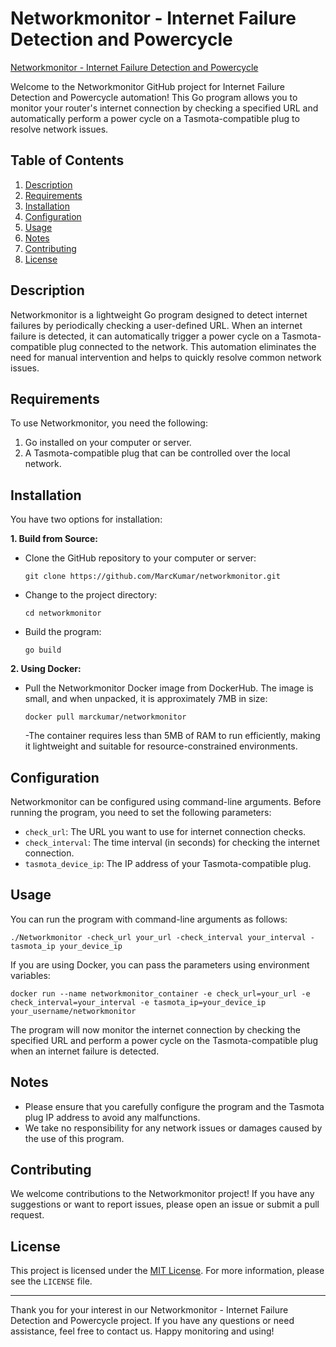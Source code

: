 # Networkmonitor - Internet Failure Detection and Powercycle

[Networkmonitor - Internet Failure Detection and Powercycle](https://hub.docker.com/r/marckumar/networkmonitor)

Welcome to the Networkmonitor GitHub project for Internet Failure Detection and Powercycle automation! This Go program allows you to monitor your router's internet connection by checking a specified URL and automatically perform a power cycle on a Tasmota-compatible plug to resolve network issues.

## Table of Contents

1. [Description](#description)
2. [Requirements](#requirements)
3. [Installation](#installation)
4. [Configuration](#configuration)
5. [Usage](#usage)
6. [Notes](#notes)
7. [Contributing](#contributing)
8. [License](#license)

## Description

Networkmonitor is a lightweight Go program designed to detect internet failures by periodically checking a user-defined URL. When an internet failure is detected, it can automatically trigger a power cycle on a Tasmota-compatible plug connected to the network. This automation eliminates the need for manual intervention and helps to quickly resolve common network issues.

## Requirements

To use Networkmonitor, you need the following:

1. Go installed on your computer or server.
2. A Tasmota-compatible plug that can be controlled over the local network.

## Installation

You have two options for installation:

**1. Build from Source:**

- Clone the GitHub repository to your computer or server:

  ```
  git clone https://github.com/MarcKumar/networkmonitor.git
  ```

- Change to the project directory:

  ```
  cd networkmonitor
  ```

- Build the program:

  ```
  go build
  ```

**2. Using Docker:**

- Pull the Networkmonitor Docker image from DockerHub. The image is small, and when unpacked, it is approximately 7MB in size:

  ```
  docker pull marckumar/networkmonitor
  ```

  -The container requires less than 5MB of RAM to run efficiently, making it lightweight and suitable for resource-constrained environments.

## Configuration

Networkmonitor can be configured using command-line arguments. Before running the program, you need to set the following parameters:

- `check_url`: The URL you want to use for internet connection checks.
- `check_interval`: The time interval (in seconds) for checking the internet connection.
- `tasmota_device_ip`: The IP address of your Tasmota-compatible plug.

## Usage

You can run the program with command-line arguments as follows:

```
./Networkmonitor -check_url your_url -check_interval your_interval -tasmota_ip your_device_ip
```

If you are using Docker, you can pass the parameters using environment variables:

```
docker run --name networkmonitor_container -e check_url=your_url -e check_interval=your_interval -e tasmota_ip=your_device_ip your_username/networkmonitor
```

The program will now monitor the internet connection by checking the specified URL and perform a power cycle on the Tasmota-compatible plug when an internet failure is detected.

## Notes

- Please ensure that you carefully configure the program and the Tasmota plug IP address to avoid any malfunctions.
- We take no responsibility for any network issues or damages caused by the use of this program.

## Contributing

We welcome contributions to the Networkmonitor project! If you have any suggestions or want to report issues, please open an issue or submit a pull request.

## License

This project is licensed under the [MIT License](https://opensource.org/license/mit/). For more information, please see the `LICENSE` file.

---

Thank you for your interest in our Networkmonitor - Internet Failure Detection and Powercycle project. If you have any questions or need assistance, feel free to contact us. Happy monitoring and using!

```

```
